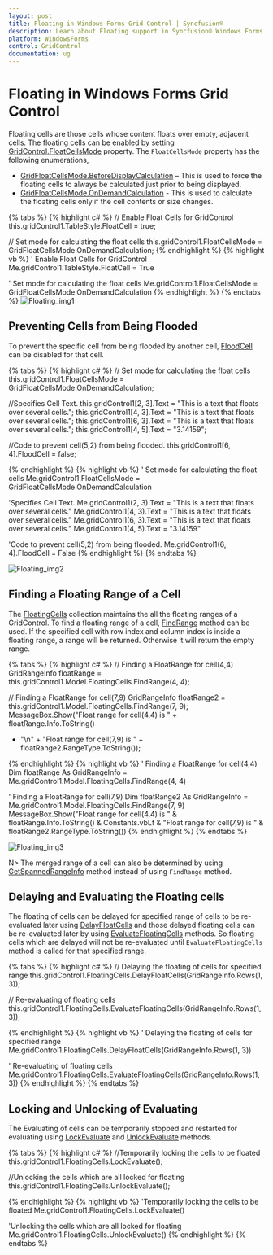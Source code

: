 ```yaml
---
layout: post
title: Floating in Windows Forms Grid Control | Syncfusion®
description: Learn about Floating support in Syncfusion® Windows Forms Grid Control, its elements and more details.
platform: WindowsForms
control: GridControl
documentation: ug
---
```


# Floating in Windows Forms Grid Control
Floating cells are those cells whose content floats over empty, adjacent cells. The floating cells can be enabled by setting [GridControl.FloatCellsMode](https://help.syncfusion.com/cr/windowsforms/Syncfusion.Windows.Forms.Grid.GridControl.html#Syncfusion_Windows_Forms_Grid_GridControl_FloatCellsMode) property. The `FloatCellsMode` property has the following enumerations,

* [GridFloatCellsMode.BeforeDisplayCalculation](https://help.syncfusion.com/cr/windowsforms/Syncfusion.Windows.Forms.Grid.GridFloatCellsMode.html) – This is used to force the floating cells to always be calculated just prior to being displayed. <br/>
* [GridFloatCellsMode.OnDemandCalculation](https://help.syncfusion.com/cr/windowsforms/Syncfusion.Windows.Forms.Grid.GridFloatCellsMode.html)  - This is used to calculate the floating cells only if the cell contents or size changes.

{% tabs %}
{% highlight c# %}
// Enable Float Cells for GridControl
this.gridControl1.TableStyle.FloatCell = true;

// Set mode for calculating the float cells
this.gridControl1.FloatCellsMode = GridFloatCellsMode.OnDemandCalculation;
{% endhighlight %}
{% highlight vb %}
' Enable Float Cells for GridControl
Me.gridControl1.TableStyle.FloatCell = True

' Set mode for calculating the float cells
Me.gridControl1.FloatCellsMode = GridFloatCellsMode.OnDemandCalculation
{% endhighlight %}
{% endtabs %}
![Floating_img1](Floating_images/Floating_img1.jpeg)

## Preventing Cells from Being Flooded
To prevent the specific cell from being flooded by another cell, [FloodCell](https://help.syncfusion.com/cr/windowsforms/Syncfusion.Windows.Forms.Grid.GridStyleInfo.html#Syncfusion_Windows_Forms_Grid_GridStyleInfo_FloodCell) can be disabled for that cell. 

{% tabs %}
{% highlight c# %}
// Set mode for calculating the float cells
this.gridControl1.FloatCellsMode = GridFloatCellsMode.OnDemandCalculation;

//Specifies Cell Text.
this.gridControl1[2, 3].Text = "This is a text that floats over several cells.";
this.gridControl1[4, 3].Text = "This is a text that floats over several cells.";
this.gridControl1[6, 3].Text = "This is a text that floats over several cells.";
this.gridControl1[4, 5].Text = "3.14159";

//Code to prevent cell(5,2) from being flooded.
this.gridControl1[6, 4].FloodCell = false;

{% endhighlight %}
{% highlight vb %}
' Set mode for calculating the float cells
Me.gridControl1.FloatCellsMode = GridFloatCellsMode.OnDemandCalculation

'Specifies Cell Text.
Me.gridControl1(2, 3).Text = "This is a text that floats over several cells."
Me.gridControl1(4, 3).Text = "This is a text that floats over several cells."
Me.gridControl1(6, 3).Text = "This is a text that floats over several cells."
Me.gridControl1(4, 5).Text = "3.14159"

'Code to prevent cell(5,2) from being flooded.
Me.gridControl1(6, 4).FloodCell = False
{% endhighlight %}
{% endtabs %}

![Floating_img2](Floating_images/Floating_img2.jpeg)

## Finding a Floating Range of a Cell
The [FloatingCells](https://help.syncfusion.com/cr/windowsforms/Syncfusion.Windows.Forms.Grid.GridModelFloatingCells.html) collection maintains the all the floating ranges of a GridControl. To find a floating range of a cell, [FindRange](https://help.syncfusion.com/cr/windowsforms/Syncfusion.Windows.Forms.Grid.GridModelFloatingCells.html#Syncfusion_Windows_Forms_Grid_GridModelFloatingCells_FindRange_System_Int32_System_Int32_) method can be used. If the specified cell with row index and column index is inside a floating range, a range will be returned. Otherwise it will return the empty range.

{% tabs %}
{% highlight c# %}
// Finding a FloatRange for cell(4,4)
GridRangeInfo floatRange = this.gridControl1.Model.FloatingCells.FindRange(4, 4);

// Finding a FloatRange for cell(7,9)
GridRangeInfo floatRange2 = this.gridControl1.Model.FloatingCells.FindRange(7, 9);
MessageBox.Show("Float range for cell(4,4) is " + floatRange.Info.ToString()
+ "\n" + "Float range for cell(7,9) is " + floatRange2.RangeType.ToString());

{% endhighlight %}
{% highlight vb %}
' Finding a FloatRange for cell(4,4)
Dim floatRange As GridRangeInfo = Me.gridControl1.Model.FloatingCells.FindRange(4, 4)

' Finding a FloatRange for cell(7,9)
Dim floatRange2 As GridRangeInfo = Me.gridControl1.Model.FloatingCells.FindRange(7, 9)
MessageBox.Show("Float range for cell(4,4) is " & floatRange.Info.ToString() & Constants.vbLf & "Float range for cell(7,9) is " & floatRange2.RangeType.ToString())
{% endhighlight %}
{% endtabs %}

![Floating_img3](Floating_images/Floating_img3.jpeg)

N> The merged range of a cell can also be determined by using [GetSpannedRangeInfo](/windowsforms/grid/managing-the-rows-and-columns#finding-covered-range-floating-range-or-merged-range-of-a-cell) method instead of using `FindRange` method. 

## Delaying and Evaluating the Floating cells
The floating of cells can be delayed for specified range of cells to be re-evaluated later using [DelayFloatCells](https://help.syncfusion.com/cr/windowsforms/Syncfusion.Windows.Forms.Grid.GridModelFloatingCells.html#Syncfusion_Windows_Forms_Grid_GridModelFloatingCells_DelayFloatCells_Syncfusion_Windows_Forms_Grid_GridRangeInfo_) and those delayed floating cells can be re-evaluated later by using [EvaluateFloatingCells](https://help.syncfusion.com/cr/windowsforms/Syncfusion.Windows.Forms.Grid.GridModelFloatingCells.html#Syncfusion_Windows_Forms_Grid_GridModelFloatingCells_EvaluateFloatingCells_Syncfusion_Windows_Forms_Grid_GridRangeInfo_) methods. So floating cells which are delayed will not be re-evaluated until `EvaluateFloatingCells` method is called for that specified range.

{% tabs %}
{% highlight c# %}
// Delaying the floating of cells for specified range
this.gridControl1.FloatingCells.DelayFloatCells(GridRangeInfo.Rows(1, 3));

// Re-evaluating of floating cells
this.gridControl1.FloatingCells.EvaluateFloatingCells(GridRangeInfo.Rows(1, 3));

{% endhighlight %}
{% highlight vb %}
' Delaying the floating of cells for specified range
Me.gridControl1.FloatingCells.DelayFloatCells(GridRangeInfo.Rows(1, 3))

' Re-evaluating of floating cells
Me.gridControl1.FloatingCells.EvaluateFloatingCells(GridRangeInfo.Rows(1, 3))
{% endhighlight %}
{% endtabs %}

## Locking and Unlocking of Evaluating
The Evaluating of cells can be temporarily stopped and restarted for evaluating using [LockEvaluate](https://help.syncfusion.com/cr/windowsforms/Syncfusion.Windows.Forms.Grid.GridModelFloatingCells.html#Syncfusion_Windows_Forms_Grid_GridModelFloatingCells_LockEvaluate) and [UnlockEvaluate](https://help.syncfusion.com/cr/windowsforms/Syncfusion.Windows.Forms.Grid.GridModelFloatingCells.html#Syncfusion_Windows_Forms_Grid_GridModelFloatingCells_UnlockEvaluate) methods.

{% tabs %}
{% highlight c# %}
//Temporarily locking the cells to be floated
this.gridControl1.FloatingCells.LockEvaluate();

//Unlocking the cells which are all locked for floating
this.gridControl1.FloatingCells.UnlockEvaluate();

{% endhighlight %}
{% highlight vb %}
'Temporarily locking the cells to be floated
Me.gridControl1.FloatingCells.LockEvaluate()

'Unlocking the cells which are all locked for floating
Me.gridControl1.FloatingCells.UnlockEvaluate()
{% endhighlight %}
{% endtabs %}
